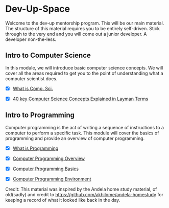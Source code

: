 # Dev-Up-Space
Welcome to the dev-up mentorship program. This will be our main material.
The structure of this material requires you to be entirely self-driven.
Stick through to the very end and you will come out a junior developer. A developer non-the-less.

## Intro to Computer Science

In this module, we will introduce basic computer science concepts. We will cover all the areas required to get you to the point of understanding what a computer scientist does.

- [x] [What is Comp. Sci.](https://www.spiceworks.com/tech/tech-general/articles/computer-science/)
- [x] [40 key Computer Science Concepts Explained in Layman Terms](http://carlcheo.com/compsci)


## Intro to Programming

Computer programming is the act of writing a sequence of instructions to a computer to perform a specific task. This module will cover the basics of programming and provide an overview of computer programming.

- [x] [What is Programming](https://www.javatpoint.com/what-is-computer-programming)

- [x] [Computer Programming Overview](http://www.tutorialspoint.com/computer_programming/computer_programming_overview.htm)

- [x] [Computer Programming Basics](http://www.tutorialspoint.com/computer_programming/computer_programming_basics.htm)

- [x] [Computer Programming Environment](http://www.tutorialspoint.com/computer_programming/computer_programming_environment.htm)

Credit: This material was inspired by the Andela home study material, of old(sadly) and credit to https://github.com/akhilome/andela-homestudy for keeping a record of what it looked like back in the day.